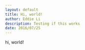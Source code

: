 ```yaml
---
layout: default
title: Hi, world!
author: Eddie Li
description: Testing if this works
date: 2016/07/25
---
```

hi, world!
